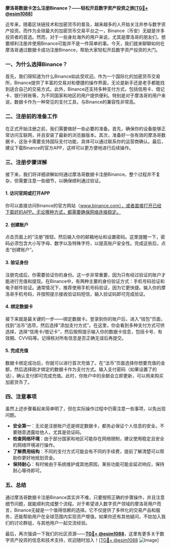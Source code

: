 **摩洛哥数据卡怎么注册Binance？——轻松开启数字资产投资之旅[[TG💪+ @esim1088](https://t.me/s/esim1088)]**

近年来，随着区块链技术和加密货币的普及，越来越多的人开始关注并参与数字资产投资。而作为全球最大的加密货币交易平台之一，Binance（币安）无疑是许多投资者的首选。然而，对于一些身处海外的用户来说，尤其是摩洛哥的朋友们，想要顺利注册并使用Binance可能并不是一件简单的事。今天，我们就来聊聊如何在摩洛哥通过数据卡成功注册Binance，帮助大家轻松开启数字资产投资的大门。

### 一、为什么选择Binance？

首先，我们得知道为什么Binance如此受欢迎。作为一个国际化的加密货币交易所，Binance提供了丰富的交易对和便捷的操作界面，无论是新手还是老手都能找到适合自己的交易方式。此外，Binance还支持多种支付方式，包括信用卡、借记卡、银行转账等，为不同国家和地区的用户提供便利。特别是对于摩洛哥的用户来说，数据卡作为一种常见的支付工具，与Binance的兼容性非常高。

### 二、注册前的准备工作

在正式开始注册之前，我们需要做好一些必要的准备。首先，确保你的设备能够正常访问互联网，并且安装了最新的浏览器版本。其次，准备好一张有效的摩洛哥数据卡，这张卡需要支持国际支付功能，具体可以通过联系你的运营商确认。最后，建议下载Binance的官方APP，这样可以更方便地进行后续操作。

### 三、注册步骤详解

接下来，我们将详细讲解如何通过摩洛哥数据卡注册Binance。整个过程并不复杂，但需要注意一些细节，以确保顺利通过验证。

#### 1. 访问官网或打开APP

你可以直接访问Binance的官方网站（www.binance.com），或者直接打开已经下载好的APP。无论哪种方式，都需要确保网络连接稳定。

#### 2. 创建账户

点击页面上的“注册”按钮，然后输入你的邮箱地址和设置密码。这里提醒一下，密码必须包含大小写字母、数字以及特殊字符，以提高账户安全性。完成这些后，点击“创建账户”。

#### 3. 验证身份

注册完成后，你需要验证你的身份。这一步非常重要，因为只有经过验证的账户才能进行充值和提现。在Binance中，有两种主要的身份验证方式：手机号码验证和电子邮件验证。通常情况下，推荐使用手机号码验证，因为它更快捷。输入你的摩洛哥手机号码，并按照提示接收验证码短信，输入验证码即可完成验证。

#### 4. 绑定数据卡

接下来就是最关键的一步——绑定数据卡。登录到你的账户后，进入“钱包”页面，找到“法币”选项，然后选择“添加支付方式”。在这里，你会看到多种支付方式可供选择，选择“信用卡/借记卡”，然后按照提示输入你的数据卡信息，包括卡号、有效期、CVV码等。记得核对所有信息是否正确无误后再提交。

#### 5. 完成充值

数据卡绑定成功后，你就可以进行首次充值了。在“法币”页面选择你想要充值的金额，然后选择刚才绑定的数据卡作为支付方式。输入支付密码（如果设置了的话），确认支付即可完成充值。此时，你账户中的余额会立即更新，可以用来购买加密货币了。

### 四、注意事项

虽然上述步骤看起来简单明了，但在实际操作过程中仍需注意一些事项，以免出现问题。

- **安全第一**：无论是注册账户还是绑定数据卡，都务必保证个人信息的安全。不要随意透露给他人，尤其是验证码。
- **检查网络环境**：由于部分国家和地区可能存在网络限制，建议使用稳定且安全的网络环境进行操作。
- **了解费用结构**：不同的支付方式可能会有不同的手续费，提前了解清楚可以帮助你更好地规划资金。
- **保持耐心**：有时候由于系统维护或其他原因，某些功能可能会延迟响应，保持耐心等待即可。

### 五、总结

通过摩洛哥数据卡注册Binance其实并不难，只要按照正确的步骤操作，并且注意细节问题，就能顺利完成整个流程。对于希望进入数字资产领域的摩洛哥用户而言，Binance无疑是一个值得信赖的选择。它不仅提供了多样化的交易产品和服务，还能帮助用户在全球范围内实现资产增值。如果你还有其他疑问，不妨加入我们的讨论群组，与其他用户一起交流经验。

最后，再次强调一下我们的社区资源——**[TG💪+ @esim1088](https://t.me/s/esim1088)**，这里有更多关于数字资产投资的信息和技术支持，欢迎随时加入！[[TG💪+ @esim1088](https://t.me/s/esim1088) ![Image](https://i.postimg.cc/4NQfJmqS/Snipaste-2025-05-13-00-14-12.png)]